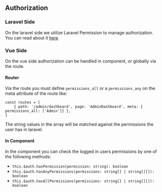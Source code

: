 ## Authorization

### Laravel Side

On the laravel side we utilize Laravel Permission to manage authorization. You can read about
it [here](https://github.com/spatie/laravel-permission)

### Vue Side

On the vue side authorization can be handled in component, or globally via the route.

#### Router

Via the route you must define `permissions_all` or a `permissions_any` on the meta attribute of the route like:

````
const routes = [
    { path: '/admin/dashboard', page: 'AdminDashboard', meta: { permissions_all: ['Admin']} },
]    
````

The string values in the array will be matched against the permissions the user has in laravel.

#### In Component

In the component you can check the logged in users permissions by one of the following methods:

- `this.$auth.hasPermission(permission: string): boolean`
- `this.$auth.hasAnyPermissions(permissions: string[] | string[][]): boolean`
- `this.$auth.hasAllPermissions(permissions: string[] | string[][]): boolean`
